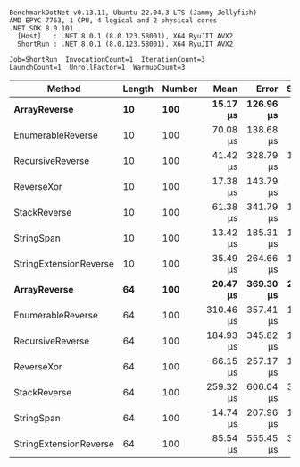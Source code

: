 ```

BenchmarkDotNet v0.13.11, Ubuntu 22.04.3 LTS (Jammy Jellyfish)
AMD EPYC 7763, 1 CPU, 4 logical and 2 physical cores
.NET SDK 8.0.101
  [Host]   : .NET 8.0.1 (8.0.123.58001), X64 RyuJIT AVX2
  ShortRun : .NET 8.0.1 (8.0.123.58001), X64 RyuJIT AVX2

Job=ShortRun  InvocationCount=1  IterationCount=3  
LaunchCount=1  UnrollFactor=1  WarmupCount=3  

```
| Method                 | Length | Number | Mean      | Error     | StdDev    | Median     | Min        | Max       | Allocated |
|----------------------- |------- |------- |----------:|----------:|----------:|-----------:|-----------:|----------:|----------:|
| **ArrayReverse**           | **10**     | **100**    |  **15.17 μs** | **126.96 μs** |  **6.959 μs** |  **11.382 μs** |  **10.931 μs** |  **23.20 μs** |  **10.09 KB** |
| EnumerableReverse      | 10     | 100    |  70.08 μs | 138.68 μs |  7.601 μs |  67.857 μs |  63.839 μs |  78.55 μs |  25.72 KB |
| RecursiveReverse       | 10     | 100    |  41.42 μs | 328.79 μs | 18.022 μs |  37.870 μs |  25.437 μs |  60.95 μs |  56.97 KB |
| ReverseXor             | 10     | 100    |  17.38 μs | 143.79 μs |  7.881 μs |  14.882 μs |  11.045 μs |  26.20 μs |  10.09 KB |
| StackReverse           | 10     | 100    |  61.38 μs | 341.79 μs | 18.735 μs |  53.661 μs |  47.729 μs |  82.73 μs |  31.19 KB |
| StringSpan             | 10     | 100    |  13.42 μs | 185.31 μs | 10.157 μs |   7.665 μs |   7.445 μs |  25.15 μs |   5.41 KB |
| StringExtensionReverse | 10     | 100    |  35.49 μs | 264.66 μs | 14.507 μs |  27.701 μs |  26.539 μs |  52.23 μs |  28.84 KB |
| **ArrayReverse**           | **64**     | **100**    |  **20.47 μs** | **369.30 μs** | **20.242 μs** |   **8.786 μs** |   **8.776 μs** |  **43.84 μs** |  **30.41 KB** |
| EnumerableReverse      | 64     | 100    | 310.46 μs | 357.41 μs | 19.591 μs | 317.204 μs | 288.382 μs | 325.78 μs |  59.31 KB |
| RecursiveReverse       | 64     | 100    | 184.93 μs | 345.82 μs | 18.955 μs | 174.585 μs | 173.392 μs | 206.80 μs | 710.88 KB |
| ReverseXor             | 64     | 100    |  66.15 μs | 257.17 μs | 14.096 μs |  69.018 μs |  50.844 μs |  78.60 μs |  30.41 KB |
| StackReverse           | 64     | 100    | 259.32 μs | 606.04 μs | 33.219 μs | 266.356 μs | 223.146 μs | 288.46 μs |  88.22 KB |
| StringSpan             | 64     | 100    |  14.74 μs | 207.96 μs | 11.399 μs |   8.325 μs |   7.995 μs |  27.90 μs |  15.56 KB |
| StringExtensionReverse | 64     | 100    |  85.54 μs | 555.45 μs | 30.446 μs |  68.006 μs |  67.916 μs | 120.69 μs |  68.69 KB |

